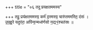 +++
title = "०६ तदु प्रयक्षतममस्य"

+++
तदु॒ प्रय॑क्षतममस्य॒ कर्म॑ द॒स्मस्य॒ चारु॑तममस्ति॒ दंसः॑ ।  
उ॒प॒ह्व॒रे यदुप॑रा॒ अपि॑न्व॒न्मध्व॑र्णसो न॒द्य१॒॑श्चत॑स्रः ॥